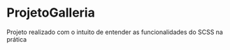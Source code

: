 # ProjetoGalleria
Projeto realizado com o intuito de entender as funcionalidades do SCSS na prática
